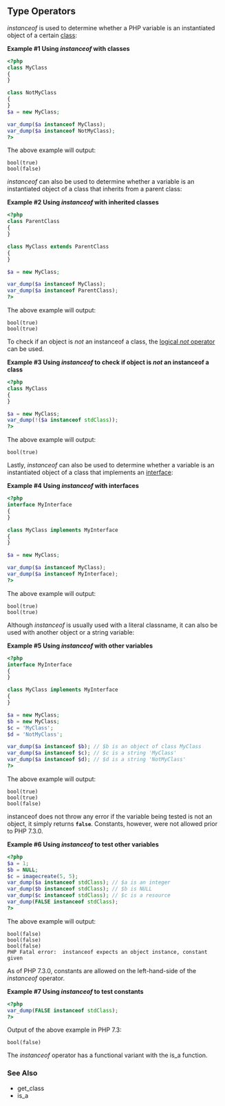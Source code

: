 Type Operators
--------------

*instanceof* is used to determine whether a PHP variable is an
instantiated object of a certain
<a href="/language/oop5/basic.html#language.oop5.basic.class" class="link">class</a>:

**Example \#1 Using *instanceof* with classes**

``` php
<?php
class MyClass
{
}

class NotMyClass
{
}
$a = new MyClass;

var_dump($a instanceof MyClass);
var_dump($a instanceof NotMyClass);
?>
```

The above example will output:

    bool(true)
    bool(false)

*instanceof* can also be used to determine whether a variable is an
instantiated object of a class that inherits from a parent class:

**Example \#2 Using *instanceof* with inherited classes**

``` php
<?php
class ParentClass
{
}

class MyClass extends ParentClass
{
}

$a = new MyClass;

var_dump($a instanceof MyClass);
var_dump($a instanceof ParentClass);
?>
```

The above example will output:

    bool(true)
    bool(true)

To check if an object is *not* an instanceof a class, the
<a href="/language/operators/logical.html" class="link">logical <em>not</em> operator</a>
can be used.

**Example \#3 Using *instanceof* to check if object is *not* an
instanceof a class**

``` php
<?php
class MyClass
{
}

$a = new MyClass;
var_dump(!($a instanceof stdClass));
?>
```

The above example will output:

    bool(true)

Lastly, *instanceof* can also be used to determine whether a variable is
an instantiated object of a class that implements an
<a href="/language/oop5/interfaces.html" class="link">interface</a>:

**Example \#4 Using *instanceof* with interfaces**

``` php
<?php
interface MyInterface
{
}

class MyClass implements MyInterface
{
}

$a = new MyClass;

var_dump($a instanceof MyClass);
var_dump($a instanceof MyInterface);
?>
```

The above example will output:

    bool(true)
    bool(true)

Although *instanceof* is usually used with a literal classname, it can
also be used with another object or a string variable:

**Example \#5 Using *instanceof* with other variables**

``` php
<?php
interface MyInterface
{
}

class MyClass implements MyInterface
{
}

$a = new MyClass;
$b = new MyClass;
$c = 'MyClass';
$d = 'NotMyClass';

var_dump($a instanceof $b); // $b is an object of class MyClass
var_dump($a instanceof $c); // $c is a string 'MyClass'
var_dump($a instanceof $d); // $d is a string 'NotMyClass'
?>
```

The above example will output:

    bool(true)
    bool(true)
    bool(false)

instanceof does not throw any error if the variable being tested is not
an object, it simply returns **`false`**. Constants, however, were not
allowed prior to PHP 7.3.0.

**Example \#6 Using *instanceof* to test other variables**

``` php
<?php
$a = 1;
$b = NULL;
$c = imagecreate(5, 5);
var_dump($a instanceof stdClass); // $a is an integer
var_dump($b instanceof stdClass); // $b is NULL
var_dump($c instanceof stdClass); // $c is a resource
var_dump(FALSE instanceof stdClass);
?>
```

The above example will output:

    bool(false)
    bool(false)
    bool(false)
    PHP Fatal error:  instanceof expects an object instance, constant given

As of PHP 7.3.0, constants are allowed on the left-hand-side of the
*instanceof* operator.

**Example \#7 Using *instanceof* to test constants**

``` php
<?php
var_dump(FALSE instanceof stdClass);
?>
```

Output of the above example in PHP 7.3:

    bool(false)

The *instanceof* operator has a functional variant with the <span
class="function">is\_a</span> function.

### See Also

-   <span class="function">get\_class</span>
-   <span class="function">is\_a</span>
